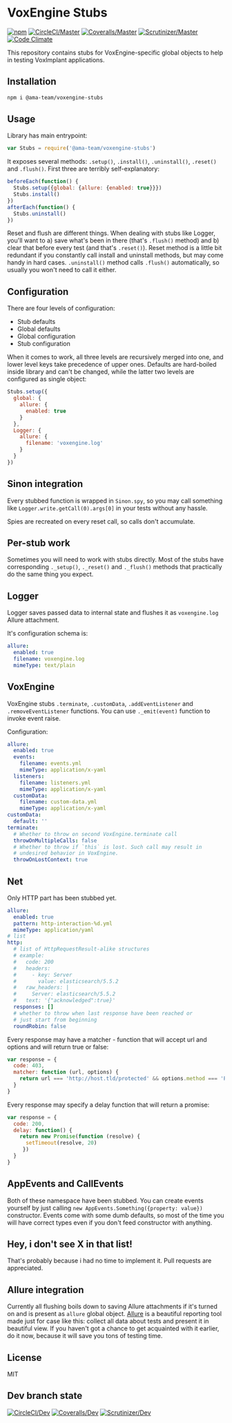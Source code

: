 # VoxEngine Stubs

[![npm](https://img.shields.io/npm/v/@ama-team/voxengine-stubs.svg?style=flat-square)](https://www.npmjs.com/package/@ama-team/voxengine-stubs)
[![CircleCI/Master](https://img.shields.io/circleci/project/github/ama-team/voxengine-stubs/master.svg?style=flat-square)](https://circleci.com/gh/ama-team/voxengine-stubs/tree/master)
[![Coveralls/Master](https://img.shields.io/coveralls/ama-team/voxengine-stubs/master.svg?style=flat-square)](https://coveralls.io/github/ama-team/voxengine-stubs?branch=master)
[![Scrutinizer/Master](https://img.shields.io/scrutinizer/g/ama-team/voxengine-stubs/master.svg?style=flat-square)](https://scrutinizer-ci.com/g/ama-team/voxengine-stubs)
[![Code Climate](https://img.shields.io/codeclimate/github//ama-team/voxengine-stubs.svg?style=flat-square)](https://codeclimate.com/github/ama-team/voxengine-stubs)

This repository contains stubs for VoxEngine-specific global objects to
help in testing VoxImplant applications.

## Installation

```bash
npm i @ama-team/voxengine-stubs
```

## Usage

Library has main entrypoint:

```js
var Stubs = require('@ama-team/voxengine-stubs')
```

It exposes several methods: `.setup()`, `.install()`, 
`.uninstall()`, `.reset()` and `.flush()`. First three are
terribly self-explanatory:

```js
beforeEach(function() {
  Stubs.setup({global: {allure: {enabled: true}}})
  Stubs.install()
})
afterEach(function() {
  Stubs.uninstall()
})
```

Reset and flush are different things. When dealing with stubs like
Logger, you'll want to a) save what's been in there (that's `.flush()` 
method) and b) clear that before every test (and that's `.reset()`).
Reset method is a little bit redundant if you constantly call install 
and uninstall methods, but may come handy in hard cases. `.uninstall()`
method calls `.flush()` automatically, so usually you won't need to 
call it either.

## Configuration

There are four levels of configuration:

- Stub defaults
- Global defaults
- Global configuration
- Stub configuration

When it comes to work, all three levels are recursively merged into 
one, and lower level keys take precedence of upper ones. Defaults are
hard-boiled inside library and can't be changed, while the latter two
levels are configured as single object:

```js
Stubs.setup({
  global: {
    allure: {
      enabled: true
    }
  },
  Logger: {
    allure: {
      filename: 'voxengine.log'
    }
  }
})
```

## Sinon integration

Every stubbed function is wrapped in `Sinon.spy`, so you may call
something like `Logger.write.getCall(0).args[0]` in your tests without
any hassle.

Spies are recreated on every reset call, so calls don't accumulate.

## Per-stub work

Sometimes you will need to work with stubs directly. Most of the stubs
have corresponding `._setup()`, `._reset()` and `._flush()` methods 
that practically do the same thing you expect.

## Logger

Logger saves passed data to internal state and flushes it as
`voxengine.log` Allure attachment.

It's configuration schema is:

```yaml
allure:
  enabled: true
  filename: voxengine.log
  mimeType: text/plain
```

## VoxEngine

VoxEngine stubs `.terminate`, `.customData`, `.addEventListener` and 
`.removeEventListener` functions. You can use `._emit(event)` function
to invoke event raise.

Configuration:
```yaml
allure:
  enabled: true
  events:
    filename: events.yml
    mimeType: application/x-yaml
  listeners:
    filename: listeners.yml
    mimeType: application/x-yaml
  customData:
    filename: custom-data.yml
    mimeType: application/x-yaml
customData:
  default: ''
terminate:
  # Whether to throw on second VoxEngine.terminate call
  throwOnMultipleCalls: false
  # Whether to throw if `this` is lost. Such call may result in
  # undesired behavior in VoxEngine.
  throwOnLostContext: true
```

## Net

Only HTTP part has been stubbed yet.

```yaml
allure:
  enabled: true
  pattern: http-interaction-%d.yml
  mimeType: application/yaml
# list
http:
  # list of HttpRequestResult-alike structures
  # example:
  #   code: 200
  #   headers:
  #     - key: Server
  #       value: elasticsearch/5.5.2
  #   raw_headers: |
  #     Server: elasticsearch/5.5.2
  #   text: '{"acknowledged":true}'
  responses: []
  # whether to throw when last response have been reached or
  # just start from beginning
  roundRobin: false
```

Every response may have a matcher - function that will accept url and
options and will return true or false:

```js
var response = {
  code: 403,
  matcher: function (url, options) {
    return url === 'http://host.tld/protected' && options.method === 'POST'
  }
}
```

Every response may specify a delay function that will return a promise:

```js
var response = {
  code: 200,
  delay: function() {
    return new Promise(function (resolve) { 
      setTimeout(resolve, 20)
     })
  }
}
````

## AppEvents and CallEvents

Both of these namespace have been stubbed. You can create events 
yourself by just calling `new AppEvents.Something({property: value})`
constructor. Events come with some dumb defaults, so most of the time
you will have correct types even if you don't feed constructor with
anything.

## Hey, i don't see X in that list!

That's probably because i had no time to implement it. Pull requests
are appreciated.

## Allure integration

Currently all flushing boils down to saving Allure attachments if it's
turned on and is present as `allure` global object. [Allure][] is a
beautiful reporting tool made just for case like this: collect all
data about tests and present it in beautiful view. If you haven't 
got a chance to get acquainted with it earlier, do it now, because it
will save you tons of testing time.

## License

MIT

## Dev branch state

[![CircleCI/Dev](https://img.shields.io/circleci/project/github/ama-team/voxengine-stubs/dev.svg?style=flat-square)](https://circleci.com/gh/ama-team/voxengine-stubs/tree/dev)
[![Coveralls/Dev](https://img.shields.io/coveralls/ama-team/voxengine-stubs/dev.svg?style=flat-square)](https://coveralls.io/github/ama-team/voxengine-stubs?branch=dev)
[![Scrutinizer/Dev](https://img.shields.io/scrutinizer/g/ama-team/voxengine-stubs/dev.svg?style=flat-square)](https://scrutinizer-ci.com/g/ama-team/voxengine-stubs)

  [allure]: https://github.com/allure-framework/allure2
